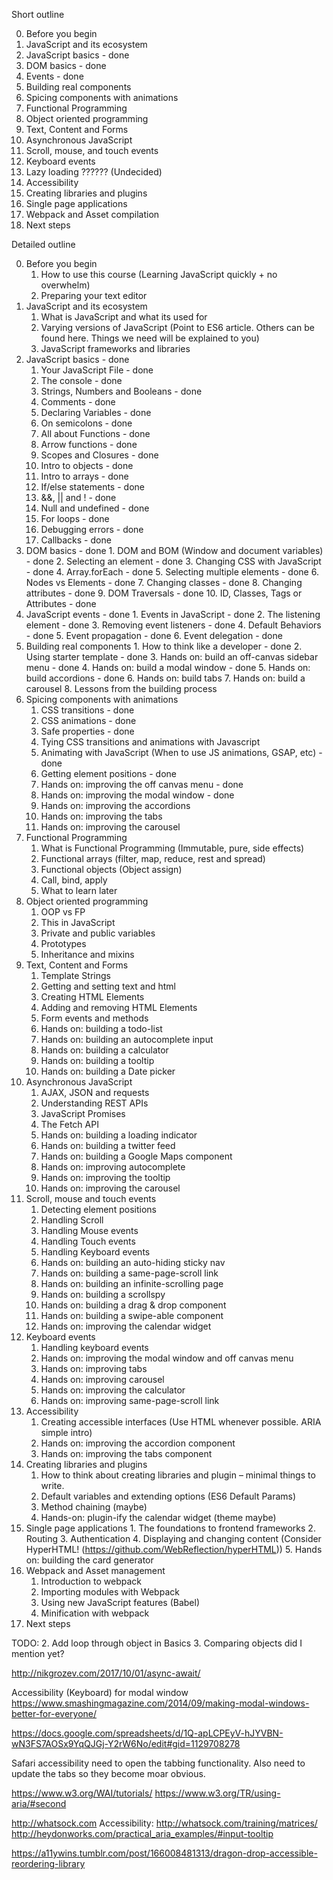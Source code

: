 Short outline

0. Before you begin
1. JavaScript and its ecosystem
2. JavaScript basics - done
3. DOM basics - done
4. Events - done
5. Building real components
6. Spicing components with animations
7. Functional Programming
8. Object oriented programming
9. Text, Content and Forms
10. Asynchronous JavaScript
11. Scroll, mouse, and touch events
12. Keyboard events
13. Lazy loading ?????? (Undecided)
14. Accessibility
15. Creating libraries and plugins
16. Single page applications
17. Webpack and Asset compilation
18. Next steps

Detailed outline

0. Before you begin
    1. How to use this course (Learning JavaScript quickly + no overwhelm)
    2. Preparing your text editor
1. JavaScript and its ecosystem
    1. What is JavaScript and what its used for
    2. Varying versions of JavaScript (Point to ES6 article. Others can be found here. Things we need will be explained to you)
    3. JavaScript frameworks and libraries
2. JavaScript basics - done
    1. Your JavaScript File - done
    2. The console - done
    3. Strings, Numbers and Booleans - done
    4. Comments - done
    5. Declaring Variables - done
    6. On semicolons - done
    7. All about Functions - done
    8. Arrow functions - done
    9. Scopes and Closures - done
    10. Intro to objects - done
    11. Intro to arrays - done
    12. If/else statements - done
    13. &&, || and ! - done
    14. Null and undefined - done
    15. For loops - done
    16. Debugging errors - done
    17. Callbacks - done
  3. DOM basics - done
    1. DOM and BOM (Window and document variables) - done
    2. Selecting an element - done
    3. Changing CSS with JavaScript - done
    4. Array.forEach - done
    5. Selecting multiple elements - done
    6. Nodes vs Elements - done
    7. Changing classes - done
    8. Changing attributes - done
    9. DOM Traversals - done
    10. ID, Classes, Tags or Attributes - done
  4. JavaScript events - done
    1. Events in JavaScript - done
    2. The listening element - done
    3. Removing event listeners - done
    4. Default Behaviors - done
    5. Event propagation - done
    6. Event delegation - done
  5. Building real components
    1. How to think like a developer - done
    2. Using starter template - done
    3. Hands on: build an off-canvas sidebar menu - done
    4. Hands on: build a modal window - done
    5. Hands on: build accordions - done
    6. Hands on: build tabs
    7. Hands on: build a carousel
    8. Lessons from the building process
6. Spicing components with animations
    1. CSS transitions - done
    2. CSS animations - done
    3. Safe properties - done
    5. Tying CSS transitions and animations with Javascript
    6. Animating with JavaScript (When to use JS animations, GSAP, etc) - done
    7. Getting element positions - done
    8. Hands on: improving the off canvas menu - done
    9. Hands on: improving the modal window - done
    10. Hands on: improving the accordions
    11. Hands on: improving the tabs
    12. Hands on: improving the carousel
7. Functional Programming
    1. What is Functional Programming (Immutable, pure, side effects)
    2. Functional arrays (filter, map, reduce, rest and spread)
    3. Functional objects (Object assign)
    4. Call, bind, apply
    5. What to learn later
8. Object oriented programming
    1. OOP vs FP
    2. This in JavaScript
    3. Private and public variables
    4. Prototypes
    5. Inheritance and mixins
9. Text, Content and Forms
    1. Template Strings
    2. Getting and setting text and html
    3. Creating HTML Elements
    4. Adding and removing HTML Elements
    5. Form events and methods
    6. Hands on: building a todo-list
    7. Hands on: building an autocomplete input
    8. Hands on: building a calculator
    9. Hands on: building a tooltip
    10. Hands on: building a Date picker
10. Asynchronous JavaScript
    1. AJAX, JSON and requests
    2. Understanding REST APIs
    3. JavaScript Promises
    4. The Fetch API
    7. Hands on: building a loading indicator
    8. Hands on: building a twitter feed
    9. Hands on: building a Google Maps component
    10. Hands on: improving autocomplete
    11. Hands on: improving the tooltip
    12. Hands on: improving the carousel
11. Scroll, mouse and touch events
    1. Detecting element positions
    2. Handling Scroll
    3. Handling Mouse events
    4. Handling Touch events
    5. Handling Keyboard events
    6. Hands on: building an auto-hiding sticky nav
    7. Hands on: building a same-page-scroll link
    8. Hands on: building an infinite-scrolling page
    9. Hands on: building a scrollspy
    10. Hands on: building a drag & drop component
    11. Hands on: building a swipe-able component
    12. Hands on: improving the calendar widget
12. Keyboard events
    1. Handling keyboard events
    2. Hands on: improving the modal window and off canvas menu
    3. Hands on: improving tabs
    4. Hands on: improving carousel
    5. Hands on: improving the calculator
    6. Hands on: improving same-page-scroll link
13. Accessibility
    1. Creating accessible interfaces (Use HTML whenever possible. ARIA simple intro)
    2. Hands on: improving the accordion component
    2. Hands on: improving the tabs component
14. Creating libraries and plugins
    1. How to think about creating libraries and plugin – minimal things to write.
    2. Default variables and extending options (ES6 Default Params)
    3. Method chaining (maybe)
    4. Hands-on: plugin-ify the calendar widget (theme maybe)
  15. Single page applications
    1. The foundations to frontend frameworks
    2. Routing
    3. Authentication
    4. Displaying and changing content (Consider HyperHTML! (https://github.com/WebReflection/hyperHTML))
    5. Hands on: building the card generator
16. Webpack and Asset management
    1. Introduction to webpack
    2. Importing modules with Webpack
    3. Using new JavaScript features (Babel)
    4. Minification with webpack
17. Next steps

TODO:
2. Add loop through object in Basics
3. Comparing objects did I mention yet?

http://nikgrozev.com/2017/10/01/async-await/

Accessibility (Keyboard) for modal window
https://www.smashingmagazine.com/2014/09/making-modal-windows-better-for-everyone/

https://docs.google.com/spreadsheets/d/1Q-apLCPEyV-hJYVBN-wN3FS7AOSx9YqQJGj-Y2rW6No/edit#gid=1129708278

Safari accessibility need to open the tabbing functionality. Also need to update the tabs so they become moar obvious.


https://www.w3.org/WAI/tutorials/
https://www.w3.org/TR/using-aria/#second


http://whatsock.com
Accessibility: http://whatsock.com/training/matrices/
http://heydonworks.com/practical_aria_examples/#input-tooltip

https://a11ywins.tumblr.com/post/166008481313/dragon-drop-accessible-reordering-library